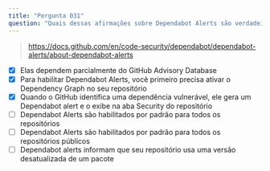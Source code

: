 ```yaml
---
title: "Pergunta 031"
question: "Quais dessas afirmações sobre Dependabot Alerts são verdadeiras? (Escolha três.)"
---
```


> https://docs.github.com/en/code-security/dependabot/dependabot-alerts/about-dependabot-alerts
- [x] Elas dependem parcialmente do GitHub Advisory Database
- [x] Para habilitar Dependabot Alerts, você primeiro precisa ativar o Dependency Graph no seu repositório
- [x] Quando o GitHub identifica uma dependência vulnerável, ele gera um Dependabot alert e o exibe na aba Security do repositório
- [ ] Dependabot Alerts são habilitados por padrão para todos os repositórios
- [ ] Dependabot Alerts são habilitados por padrão para todos os repositórios públicos
- [ ] Dependabot alerts informam que seu repositório usa uma versão desatualizada de um pacote
